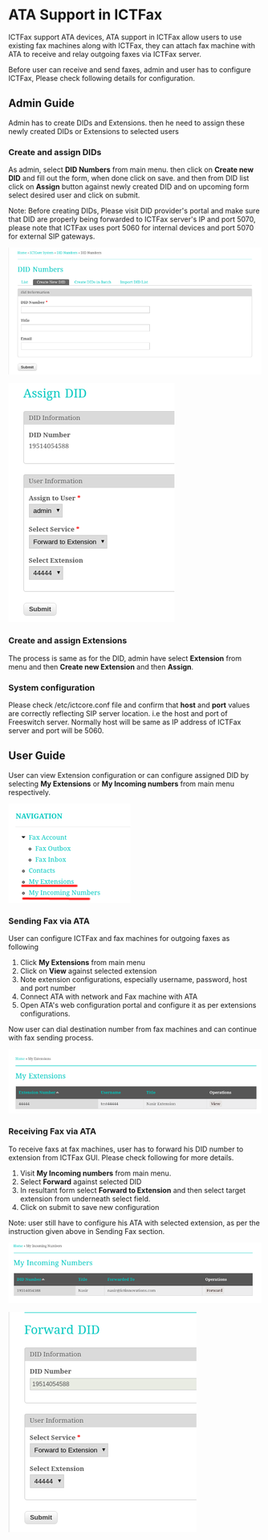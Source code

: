 ATA Support in ICTFax
=====================

ICTFax support ATA devices, ATA support in ICTFax allow users to use existing fax machines along with ICTFax, they can attach fax machine with ATA to receive and relay outgoing faxes via ICTFax server.

Before user can receive and send faxes, admin and user has to configure ICTFax, Please check following details for configuration.

Admin Guide
-----------
Admin has to create DIDs and Extensions. then he need to assign these newly created DIDs or Extensions to selected users

### Create and assign DIDs
As admin, select **DID Numbers** from main menu. then click on **Create new DID** and fill out the form, when done click on save. and then from DID list click on **Assign** button against newly created DID and on upcoming form select desired user and click on submit.

Note: Before creating DIDs, Please visit DID provider's portal and make sure that DID are properly being forwarded to ICTFax server's IP and port 5070, please note that ICTFax uses port 5060 for internal devices and port 5070 for external SIP gateways.

![Create new DID](Fax_ATA/did_create.png)  

![Assign a DID to user](Fax_ATA/did_assign.png)  

### Create and assign Extensions
The process is same as for the DID, admin have select **Extension** from menu and then **Create new Extension** and then **Assign**.

### System configuration
Please check /etc/ictcore.conf file and confirm that **host** and **port** values are correctly reflecting SIP server location. i.e the host and port of Freeswitch server. Normally host will be same as IP address of ICTFax server and port will be 5060.

User Guide
----------
User can view Extension configuration or can configure assigned DID by selecting **My Extensions** or **My Incoming numbers** from main menu respectively.

![User menu](Fax_ATA/menu.png)  

### Sending Fax via ATA
User can configure ICTFax and fax machines for outgoing faxes as following

1. Click **My Extensions** from main menu
2. Click on **View** against selected extension
3. Note extension configurations, especially username, password, host and port number
4. Connect ATA with network and Fax machine with ATA
5. Open ATA's web configuration portal and configure it as per extensions configurations.

Now user can dial destination number from fax machines and can continue with fax sending process.

![My extensions](Fax_ATA/extension_list.png)  

### Receiving Fax via ATA
To receive faxs at fax machines, user has to forward his DID number to extension from ICTFax GUI. Please check following for more details.

1. Visit **My Incoming numbers** from main menu.
2. Select **Forward** against selected DID
3. In resultant form select **Forward to Extension** and then select target extension from underneath select field.
4. Click on submit to save new configuration

Note: user still have to configure his ATA with selected extension, as per the instruction given above in Sending Fax section.

![My Incoming numbers](Fax_ATA/did_list.png)  

![Forward DID to extension](Fax_ATA/did_forward.png)  

